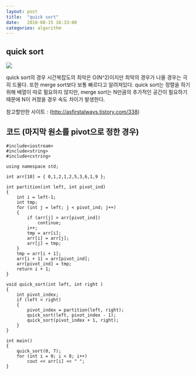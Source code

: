 ```yaml
---
layout: post
title:  "quick sort"
date:   2018-08-15 16:33:00
categories: algorithm
---
```


quick sort
----

![](C:\Users\noh78\Desktop\blog\noh784512.github.io\assets\sort.jpg)

quick sort의 경우 시간복잡도의 최악은 O(N^2)이지만 최악의 경우가 나올 경우는 극히 드물다. 또한 merge sort보다 보통 빠르다고 알려져있다. quick sort는 정렬을 하기 위해 배열이 따로 필요하지 않지만, merge sort는 N만큼의 추가적인 공간이 필요하기 때문에 N이 커졌을 경우 속도 차이가 발생한다.

참고할만한 사이트 : (http://asfirstalways.tistory.com/338)

코드    (마지막 원소를 pivot으로 정한 경우)
----
```
#include<iostream>
#include<string>
#include<cstring>

using namespace std;

int arr[10] = { 0,1,2,1,2,5,3,6,1,9 };

int partition(int left, int pivot_ind)
{
	int i = left-1;
	int tmp;
	for (int j = left; j < pivot_ind; j++)
	{
		if (arr[j] > arr[pivot_ind])
			continue;
		i++;
		tmp = arr[i];
		arr[i] = arr[j];
		arr[j] = tmp;
	}
	tmp = arr[i + 1];
	arr[i + 1] = arr[pivot_ind];
	arr[pivot_ind] = tmp;
	return i + 1;
}

void quick_sort(int left, int right )
{
	int pivot_index;
	if (left < right)
	{
		pivot_index = partition(left, right);
		quick_sort(left, pivot_index - 1);
		quick_sort(pivot_index + 1, right);
	}
}

int main()
{
	quick_sort(0, 7);
	for (int i = 0; i < 8; i++)
		cout << arr[i] << " ";
}
```



  
  
  
















